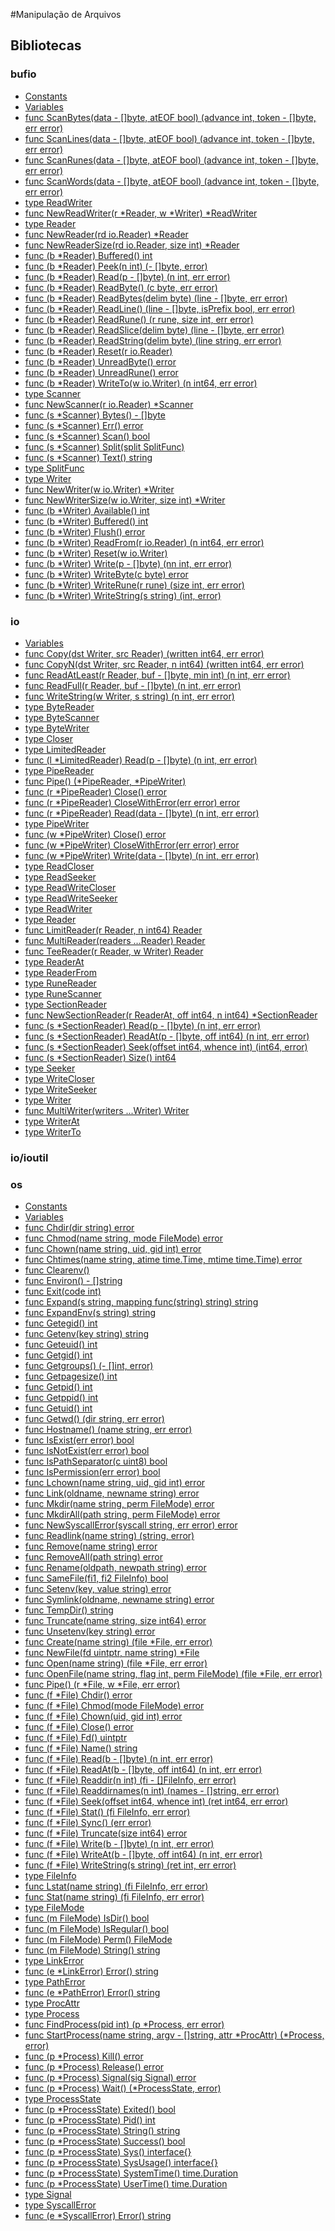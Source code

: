 #Manipulação de Arquivos

## Bibliotecas

### bufio

- [Constants](https://golang.org/pkg/bufio/#pkg-constants)
- [Variables](https://golang.org/pkg/bufio/#pkg-variables)
- [func ScanBytes(data - []byte, atEOF bool) (advance int, token - []byte, err error)](https://golang.org/pkg/bufio/#ScanBytes)
- [func ScanLines(data - []byte, atEOF bool) (advance int, token - []byte, err error)](https://golang.org/pkg/bufio/#ScanLines)
- [func ScanRunes(data - []byte, atEOF bool) (advance int, token - []byte, err error)](https://golang.org/pkg/bufio/#ScanRunes)
- [func ScanWords(data - []byte, atEOF bool) (advance int, token - []byte, err error)](https://golang.org/pkg/bufio/#ScanWords)
- [type ReadWriter](https://golang.org/pkg/bufio/#ReadWriter)
- [func NewReadWriter(r *Reader, w *Writer) *ReadWriter](https://golang.org/pkg/bufio/#NewReadWriter)
- [type Reader](https://golang.org/pkg/bufio/#Reader)
- [func NewReader(rd io.Reader) *Reader](https://golang.org/pkg/bufio/#NewReader)
- [func NewReaderSize(rd io.Reader, size int) *Reader](https://golang.org/pkg/bufio/#NewReaderSize)
- [func (b *Reader) Buffered() int](https://golang.org/pkg/bufio/#Reader.Buffered)
- [func (b *Reader) Peek(n int) (- []byte, error)](https://golang.org/pkg/bufio/#Reader.Peek)
- [func (b *Reader) Read(p - []byte) (n int, err error)](https://golang.org/pkg/bufio/#Reader.Read)
- [func (b *Reader) ReadByte() (c byte, err error)](https://golang.org/pkg/bufio/#Reader.ReadByte)
- [func (b *Reader) ReadBytes(delim byte) (line - []byte, err error)](https://golang.org/pkg/bufio/#Reader.ReadBytes)
- [func (b *Reader) ReadLine() (line - []byte, isPrefix bool, err error)](https://golang.org/pkg/bufio/#Reader.ReadLine)
- [func (b *Reader) ReadRune() (r rune, size int, err error)](https://golang.org/pkg/bufio/#Reader.ReadRune)
- [func (b *Reader) ReadSlice(delim byte) (line - []byte, err error)](https://golang.org/pkg/bufio/#Reader.ReadSlice)
- [func (b *Reader) ReadString(delim byte) (line string, err error)](https://golang.org/pkg/bufio/#Reader.ReadString)
- [func (b *Reader) Reset(r io.Reader)](https://golang.org/pkg/bufio/#Reader.Reset)
- [func (b *Reader) UnreadByte() error](https://golang.org/pkg/bufio/#Reader.UnreadByte)
- [func (b *Reader) UnreadRune() error](https://golang.org/pkg/bufio/#Reader.UnreadRune)
- [func (b *Reader) WriteTo(w io.Writer) (n int64, err error)](https://golang.org/pkg/bufio/#Reader.WriteTo)
- [type Scanner](https://golang.org/pkg/bufio/#Scanner)
- [func NewScanner(r io.Reader) *Scanner](https://golang.org/pkg/bufio/#NewScanner)
- [func (s *Scanner) Bytes() - []byte](https://golang.org/pkg/bufio/#Scanner.Bytes)
- [func (s *Scanner) Err() error](https://golang.org/pkg/bufio/#Scanner.Err)
- [func (s *Scanner) Scan() bool](https://golang.org/pkg/bufio/#Scanner.Scan)
- [func (s *Scanner) Split(split SplitFunc)](https://golang.org/pkg/bufio/#Scanner.Split)
- [func (s *Scanner) Text() string](https://golang.org/pkg/bufio/#Scanner.Text)
- [type SplitFunc](https://golang.org/pkg/bufio/#SplitFunc)
- [type Writer](https://golang.org/pkg/bufio/#Writer)
- [func NewWriter(w io.Writer) *Writer](https://golang.org/pkg/bufio/#NewWriter)
- [func NewWriterSize(w io.Writer, size int) *Writer](https://golang.org/pkg/bufio/#NewWriterSize)
- [func (b *Writer) Available() int](https://golang.org/pkg/bufio/#Writer.Available)
- [func (b *Writer) Buffered() int](https://golang.org/pkg/bufio/#Writer.Buffered)
- [func (b *Writer) Flush() error](https://golang.org/pkg/bufio/#Writer.Flush)
- [func (b *Writer) ReadFrom(r io.Reader) (n int64, err error)](https://golang.org/pkg/bufio/#Writer.ReadFrom)
- [func (b *Writer) Reset(w io.Writer)](https://golang.org/pkg/bufio/#Writer.Reset)
- [func (b *Writer) Write(p - []byte) (nn int, err error)](https://golang.org/pkg/bufio/#Writer.Write)
- [func (b *Writer) WriteByte(c byte) error](https://golang.org/pkg/bufio/#Writer.WriteByte)
- [func (b *Writer) WriteRune(r rune) (size int, err error)](https://golang.org/pkg/bufio/#Writer.WriteRune)
- [func (b *Writer) WriteString(s string) (int, error)](https://golang.org/pkg/bufio/#Writer.WriteString)


### io

- [Variables](https://golang.org/pkg/io/#pkg-variables)
- [func Copy(dst Writer, src Reader) (written int64, err error)](https://golang.org/pkg/io/#Copy)
- [func CopyN(dst Writer, src Reader, n int64) (written int64, err error)](https://golang.org/pkg/io/#CopyN)
- [func ReadAtLeast(r Reader, buf - []byte, min int) (n int, err error)](https://golang.org/pkg/io/#ReadAtLeast)
- [func ReadFull(r Reader, buf - []byte) (n int, err error)](https://golang.org/pkg/io/#ReadFull)
- [func WriteString(w Writer, s string) (n int, err error)](https://golang.org/pkg/io/#WriteString)
- [type ByteReader](https://golang.org/pkg/io/#ByteReader)
- [type ByteScanner](https://golang.org/pkg/io/#ByteScanner)
- [type ByteWriter](https://golang.org/pkg/io/#ByteWriter)
- [type Closer](https://golang.org/pkg/io/#Closer)
- [type LimitedReader](https://golang.org/pkg/io/#LimitedReader)
- [func (l *LimitedReader) Read(p - []byte) (n int, err error)](https://golang.org/pkg/io/#LimitedReader.Read)
- [type PipeReader](https://golang.org/pkg/io/#PipeReader)
- [func Pipe() (*PipeReader, *PipeWriter)](https://golang.org/pkg/io/#Pipe)
- [func (r *PipeReader) Close() error](https://golang.org/pkg/io/#PipeReader.Close)
- [func (r *PipeReader) CloseWithError(err error) error](https://golang.org/pkg/io/#PipeReader.CloseWithError)
- [func (r *PipeReader) Read(data - []byte) (n int, err error)](https://golang.org/pkg/io/#PipeReader.Read)
- [type PipeWriter](https://golang.org/pkg/io/#PipeWriter)
- [func (w *PipeWriter) Close() error](https://golang.org/pkg/io/#PipeWriter.Close)
- [func (w *PipeWriter) CloseWithError(err error) error](https://golang.org/pkg/io/#PipeWriter.CloseWithError)
- [func (w *PipeWriter) Write(data - []byte) (n int, err error)](https://golang.org/pkg/io/#PipeWriter.Write)
- [type ReadCloser](https://golang.org/pkg/io/#ReadCloser)
- [type ReadSeeker](https://golang.org/pkg/io/#ReadSeeker)
- [type ReadWriteCloser](https://golang.org/pkg/io/#ReadWriteCloser)
- [type ReadWriteSeeker](https://golang.org/pkg/io/#ReadWriteSeeker)
- [type ReadWriter](https://golang.org/pkg/io/#ReadWriter)
- [type Reader](https://golang.org/pkg/io/#Reader)
- [func LimitReader(r Reader, n int64) Reader](https://golang.org/pkg/io/#LimitReader)
- [func MultiReader(readers ...Reader) Reader](https://golang.org/pkg/io/#MultiReader)
- [func TeeReader(r Reader, w Writer) Reader](https://golang.org/pkg/io/#TeeReader)
- [type ReaderAt](https://golang.org/pkg/io/#ReaderAt)
- [type ReaderFrom](https://golang.org/pkg/io/#ReaderFrom)
- [type RuneReader](https://golang.org/pkg/io/#RuneReader)
- [type RuneScanner](https://golang.org/pkg/io/#RuneScanner)
- [type SectionReader](https://golang.org/pkg/io/#SectionReader)
- [func NewSectionReader(r ReaderAt, off int64, n int64) *SectionReader](https://golang.org/pkg/io/#NewSectionReader)
- [func (s *SectionReader) Read(p - []byte) (n int, err error)](https://golang.org/pkg/io/#SectionReader.Read)
- [func (s *SectionReader) ReadAt(p - []byte, off int64) (n int, err error)](https://golang.org/pkg/io/#SectionReader.ReadAt)
- [func (s *SectionReader) Seek(offset int64, whence int) (int64, error)](https://golang.org/pkg/io/#SectionReader.Seek)
- [func (s *SectionReader) Size() int64](https://golang.org/pkg/io/#SectionReader.Size)
- [type Seeker](https://golang.org/pkg/io/#Seeker)
- [type WriteCloser](https://golang.org/pkg/io/#WriteCloser)
- [type WriteSeeker](https://golang.org/pkg/io/#WriteSeeker)
- [type Writer](https://golang.org/pkg/io/#Writer)
- [func MultiWriter(writers ...Writer) Writer](https://golang.org/pkg/io/#MultiWriter)
- [type WriterAt](https://golang.org/pkg/io/#WriterAt)
- [type WriterTo](https://golang.org/pkg/io/#WriterTo)


### io/ioutil

### os

- [Constants](https://golang.org/pkg/os/#pkg-constants)
- [Variables](https://golang.org/pkg/os/#pkg-variables)
- [func Chdir(dir string) error](https://golang.org/pkg/os/#Chdir)
- [func Chmod(name string, mode FileMode) error](https://golang.org/pkg/os/#Chmod)
- [func Chown(name string, uid, gid int) error](https://golang.org/pkg/os/#Chown)
- [func Chtimes(name string, atime time.Time, mtime time.Time) error](https://golang.org/pkg/os/#Chtimes)
- [func Clearenv()](https://golang.org/pkg/os/#Clearenv)
- [func Environ() - []string](https://golang.org/pkg/os/#Environ)
- [func Exit(code int)](https://golang.org/pkg/os/#Exit)
- [func Expand(s string, mapping func(string) string) string](https://golang.org/pkg/os/#Expand)
- [func ExpandEnv(s string) string](https://golang.org/pkg/os/#ExpandEnv)
- [func Getegid() int](https://golang.org/pkg/os/#Getegid)
- [func Getenv(key string) string](https://golang.org/pkg/os/#Getenv)
- [func Geteuid() int](https://golang.org/pkg/os/#Geteuid)
- [func Getgid() int](https://golang.org/pkg/os/#Getgid)
- [func Getgroups() (- []int, error)](https://golang.org/pkg/os/#Getgroups)
- [func Getpagesize() int](https://golang.org/pkg/os/#Getpagesize)
- [func Getpid() int](https://golang.org/pkg/os/#Getpid)
- [func Getppid() int](https://golang.org/pkg/os/#Getppid)
- [func Getuid() int](https://golang.org/pkg/os/#Getuid)
- [func Getwd() (dir string, err error)](https://golang.org/pkg/os/#Getwd)
- [func Hostname() (name string, err error)](https://golang.org/pkg/os/#Hostname)
- [func IsExist(err error) bool](https://golang.org/pkg/os/#IsExist)
- [func IsNotExist(err error) bool](https://golang.org/pkg/os/#IsNotExist)
- [func IsPathSeparator(c uint8) bool](https://golang.org/pkg/os/#IsPathSeparator)
- [func IsPermission(err error) bool](https://golang.org/pkg/os/#IsPermission)
- [func Lchown(name string, uid, gid int) error](https://golang.org/pkg/os/#Lchown)
- [func Link(oldname, newname string) error](https://golang.org/pkg/os/#Link)
- [func Mkdir(name string, perm FileMode) error](https://golang.org/pkg/os/#Mkdir)
- [func MkdirAll(path string, perm FileMode) error](https://golang.org/pkg/os/#MkdirAll)
- [func NewSyscallError(syscall string, err error) error](https://golang.org/pkg/os/#NewSyscallError)
- [func Readlink(name string) (string, error)](https://golang.org/pkg/os/#Readlink)
- [func Remove(name string) error](https://golang.org/pkg/os/#Remove)
- [func RemoveAll(path string) error](https://golang.org/pkg/os/#RemoveAll)
- [func Rename(oldpath, newpath string) error](https://golang.org/pkg/os/#Rename)
- [func SameFile(fi1, fi2 FileInfo) bool](https://golang.org/pkg/os/#SameFile)
- [func Setenv(key, value string) error](https://golang.org/pkg/os/#Setenv)
- [func Symlink(oldname, newname string) error](https://golang.org/pkg/os/#Symlink)
- [func TempDir() string](https://golang.org/pkg/os/#TempDir)
- [func Truncate(name string, size int64) error](https://golang.org/pkg/os/#Truncate)
- [func Unsetenv(key string) error](https://golang.org/pkg/os/#Unsetenv)
- [func Create(name string) (file *File, err error)](https://golang.org/pkg/os/#Create)
- [func NewFile(fd uintptr, name string) *File](https://golang.org/pkg/os/#NewFile)
- [func Open(name string) (file *File, err error)](https://golang.org/pkg/os/#Open)
- [func OpenFile(name string, flag int, perm FileMode) (file *File, err error)](https://golang.org/pkg/os/#OpenFile)
- [func Pipe() (r *File, w *File, err error)](https://golang.org/pkg/os/#Pipe)
- [func (f *File) Chdir() error](https://golang.org/pkg/os/#File.Chdir)
- [func (f *File) Chmod(mode FileMode) error](https://golang.org/pkg/os/#File.Chmod)
- [func (f *File) Chown(uid, gid int) error](https://golang.org/pkg/os/#File.Chown)
- [func (f *File) Close() error](https://golang.org/pkg/os/#File.Close)
- [func (f *File) Fd() uintptr](https://golang.org/pkg/os/#File.Fd)
- [func (f *File) Name() string](https://golang.org/pkg/os/#File.Name)
- [func (f *File) Read(b - []byte) (n int, err error)](https://golang.org/pkg/os/#File.Read)
- [func (f *File) ReadAt(b - []byte, off int64) (n int, err error)](https://golang.org/pkg/os/#File.ReadAt)
- [func (f *File) Readdir(n int) (fi - []FileInfo, err error)](https://golang.org/pkg/os/#File.Readdir)
- [func (f *File) Readdirnames(n int) (names - []string, err error)](https://golang.org/pkg/os/#File.Readdirnames)
- [func (f *File) Seek(offset int64, whence int) (ret int64, err error)](https://golang.org/pkg/os/#File.Seek)
- [func (f *File) Stat() (fi FileInfo, err error)](https://golang.org/pkg/os/#File.Stat)
- [func (f *File) Sync() (err error)](https://golang.org/pkg/os/#File.Sync)
- [func (f *File) Truncate(size int64) error](https://golang.org/pkg/os/#File.Truncate)
- [func (f *File) Write(b - []byte) (n int, err error)](https://golang.org/pkg/os/#File.Write)
- [func (f *File) WriteAt(b - []byte, off int64) (n int, err error)](https://golang.org/pkg/os/#File.WriteAt)
- [func (f *File) WriteString(s string) (ret int, err error)](https://golang.org/pkg/os/#File.WriteString)
- [type FileInfo](https://golang.org/pkg/os/#FileInfo)
- [func Lstat(name string) (fi FileInfo, err error)](https://golang.org/pkg/os/#Lstat)
- [func Stat(name string) (fi FileInfo, err error)](https://golang.org/pkg/os/#Stat)
- [type FileMode](https://golang.org/pkg/os/#FileMode)
- [func (m FileMode) IsDir() bool](https://golang.org/pkg/os/#FileMode.IsDir)
- [func (m FileMode) IsRegular() bool](https://golang.org/pkg/os/#FileMode.IsRegular)
- [func (m FileMode) Perm() FileMode](https://golang.org/pkg/os/#FileMode.Perm)
- [func (m FileMode) String() string](https://golang.org/pkg/os/#FileMode.String)
- [type LinkError](https://golang.org/pkg/os/#LinkError)
- [func (e *LinkError) Error() string](https://golang.org/pkg/os/#LinkError.Error)
- [type PathError](https://golang.org/pkg/os/#PathError)
- [func (e *PathError) Error() string](https://golang.org/pkg/os/#PathError.Error)
- [type ProcAttr](https://golang.org/pkg/os/#ProcAttr)
- [type Process](https://golang.org/pkg/os/#Process)
- [func FindProcess(pid int) (p *Process, err error)](https://golang.org/pkg/os/#FindProcess)
- [func StartProcess(name string, argv - []string, attr *ProcAttr) (*Process, error)](https://golang.org/pkg/os/#StartProcess)
- [func (p *Process) Kill() error](https://golang.org/pkg/os/#Process.Kill)
- [func (p *Process) Release() error](https://golang.org/pkg/os/#Process.Release)
- [func (p *Process) Signal(sig Signal) error](https://golang.org/pkg/os/#Process.Signal)
- [func (p *Process) Wait() (*ProcessState, error)](https://golang.org/pkg/os/#Process.Wait)
- [type ProcessState](https://golang.org/pkg/os/#ProcessState)
- [func (p *ProcessState) Exited() bool](https://golang.org/pkg/os/#ProcessState.Exited)
- [func (p *ProcessState) Pid() int](https://golang.org/pkg/os/#ProcessState.Pid)
- [func (p *ProcessState) String() string](https://golang.org/pkg/os/#ProcessState.String)
- [func (p *ProcessState) Success() bool](https://golang.org/pkg/os/#ProcessState.Success)
- [func (p *ProcessState) Sys() interface{}](https://golang.org/pkg/os/#ProcessState.Sys)
- [func (p *ProcessState) SysUsage() interface{}](https://golang.org/pkg/os/#ProcessState.SysUsage)
- [func (p *ProcessState) SystemTime() time.Duration](https://golang.org/pkg/os/#ProcessState.SystemTime)
- [func (p *ProcessState) UserTime() time.Duration](https://golang.org/pkg/os/#ProcessState.UserTime)
- [type Signal](https://golang.org/pkg/os/#Signal)
- [type SyscallError](https://golang.org/pkg/os/#SyscallError)
- [func (e *SyscallError) Error() string](https://golang.org/pkg/os/#SyscallError.Error)
